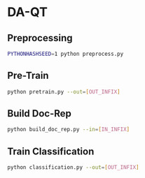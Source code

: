 # DA-QT

## Preprocessing
``` bash
PYTHONHASHSEED=1 python preprocess.py
```

## Pre-Train
``` bash
python pretrain.py --out=[OUT_INFIX]
```

## Build Doc-Rep
``` bash
python build_doc_rep.py --in=[IN_INFIX]
```

## Train Classification
``` bash
python classification.py --out=[OUT_INFIX]
```
